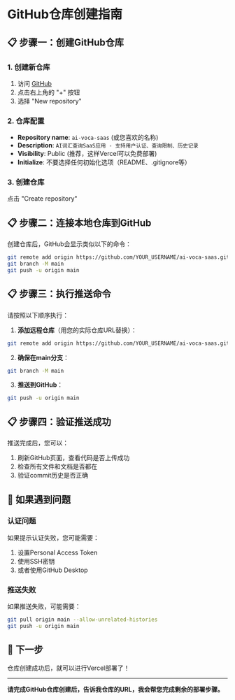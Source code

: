 # GitHub仓库创建指南

## 📋 步骤一：创建GitHub仓库

### 1. 创建新仓库
1. 访问 [GitHub](https://github.com)
2. 点击右上角的 "+" 按钮
3. 选择 "New repository"

### 2. 仓库配置
- **Repository name**: `ai-voca-saas` (或您喜欢的名称)
- **Description**: `AI词汇查询SaaS应用 - 支持用户认证、查询限制、历史记录`
- **Visibility**: Public (推荐，这样Vercel可以免费部署)
- **Initialize**: 不要选择任何初始化选项（README、.gitignore等）

### 3. 创建仓库
点击 "Create repository"

## 📋 步骤二：连接本地仓库到GitHub

创建仓库后，GitHub会显示类似以下的命令：

```bash
git remote add origin https://github.com/YOUR_USERNAME/ai-voca-saas.git
git branch -M main
git push -u origin main
```

## 📋 步骤三：执行推送命令

请按照以下顺序执行：

1. **添加远程仓库**（用您的实际仓库URL替换）：
```bash
git remote add origin https://github.com/YOUR_USERNAME/ai-voca-saas.git
```

2. **确保在main分支**：
```bash
git branch -M main
```

3. **推送到GitHub**：
```bash
git push -u origin main
```

## 📋 步骤四：验证推送成功

推送完成后，您可以：
1. 刷新GitHub页面，查看代码是否上传成功
2. 检查所有文件和文档是否都在
3. 验证commit历史是否正确

## 🔧 如果遇到问题

### 认证问题
如果提示认证失败，您可能需要：
1. 设置Personal Access Token
2. 使用SSH密钥
3. 或者使用GitHub Desktop

### 推送失败
如果推送失败，可能需要：
```bash
git pull origin main --allow-unrelated-histories
git push -u origin main
```

## 🎯 下一步

仓库创建成功后，就可以进行Vercel部署了！

---

**请完成GitHub仓库创建后，告诉我仓库的URL，我会帮您完成剩余的部署步骤。**